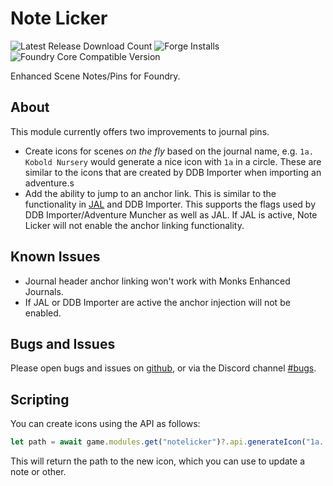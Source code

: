 # Note Licker

![Latest Release Download Count](https://img.shields.io/badge/dynamic/json?label=Downloads%20(Latest)&query=assets%5B1%5D.download_count&url=https%3A%2F%2Fapi.github.com%2Frepos%2FMrPrimate%NoteLicker%2Freleases%2Flatest)
![Forge Installs](https://img.shields.io/badge/dynamic/json?label=Forge%20Installs&query=package.installs&suffix=%25&url=https%3A%2F%2Fforge-vtt.com%2Fapi%2Fbazaar%2Fpackage%notelicker&colorB=4aa94a)
![Foundry Core Compatible Version](https://img.shields.io/badge/dynamic/json.svg?url=https%3A%2F%2Fraw.githubusercontent.com%2FMrPrimate%NoteLicker%2Fmain%2Fmodule-template.json&label=Foundry%20Version&query=$.compatibleCoreVersion&colorB=orange)

Enhanced Scene Notes/Pins for Foundry.

## About

This module currently offers two improvements to journal pins.

- Create icons for scenes _on the fly_ based on the journal name, e.g. `1a. Kobold Nursery` would generate a nice icon with `1a` in a circle. These are similar to the icons that are created by DDB Importer when importing an adventure.s
- Add the ability to jump to an anchor link. This is similar to the functionality in [JAL](https://github.com/aMediocreDad/jal) and DDB Importer. This supports the flags used by DDB Importer/Adventure Muncher as well as JAL. If JAL is active, Note Licker will not enable the anchor linking functionality.

## Known Issues

- Journal header anchor linking won't work with Monks Enhanced Journals.
- If JAL or DDB Importer are active the anchor injection will not be enabled.

## Bugs and Issues

Please open bugs and issues on [github](https://github.com/MrPrimate/NoteLicker/issues/new/choose), or via the Discord channel [#bugs](https://discord.gg/aUQBCa9bv8).


## Scripting

You can create icons using the API as follows:

```javascript
let path = await game.modules.get("notelicker")?.api.generateIcon("1a. Terror of fun");
```

This will return the path to the new icon, which you can use to update a note or other.
